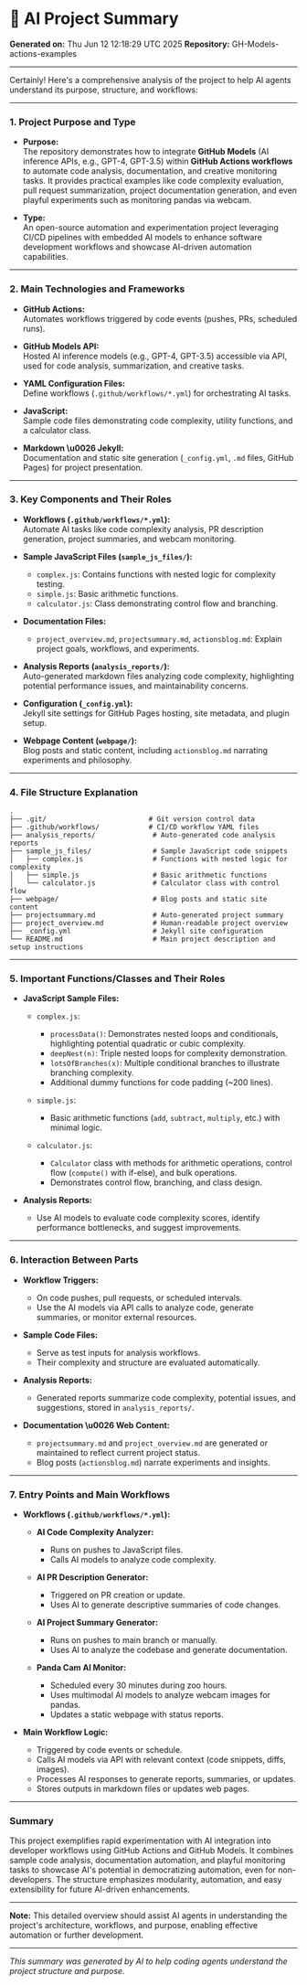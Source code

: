 # 🤖 AI Project Summary

**Generated on:** Thu Jun 12 12:18:29 UTC 2025
**Repository:** GH-Models-actions-examples

---

Certainly! Here's a comprehensive analysis of the project to help AI agents understand its purpose, structure, and workflows:

---

### 1. **Project Purpose and Type**
- **Purpose:**  
  The repository demonstrates how to integrate **GitHub Models** (AI inference APIs, e.g., GPT-4, GPT-3.5) within **GitHub Actions workflows** to automate code analysis, documentation, and creative monitoring tasks. It provides practical examples like code complexity evaluation, pull request summarization, project documentation generation, and even playful experiments such as monitoring pandas via webcam.
  
- **Type:**  
  An open-source automation and experimentation project leveraging CI/CD pipelines with embedded AI models to enhance software development workflows and showcase AI-driven automation capabilities.

---

### 2. **Main Technologies and Frameworks**
- **GitHub Actions:**  
  Automates workflows triggered by code events (pushes, PRs, scheduled runs).
  
- **GitHub Models API:**  
  Hosted AI inference models (e.g., GPT-4, GPT-3.5) accessible via API, used for code analysis, summarization, and creative tasks.
  
- **YAML Configuration Files:**  
  Define workflows (`.github/workflows/*.yml`) for orchestrating AI tasks.
  
- **JavaScript:**  
  Sample code files demonstrating code complexity, utility functions, and a calculator class.
  
- **Markdown \u0026 Jekyll:**  
  Documentation and static site generation (`_config.yml`, `.md` files, GitHub Pages) for project presentation.

---

### 3. **Key Components and Their Roles**
- **Workflows (`.github/workflows/*.yml`):**  
  Automate AI tasks like code complexity analysis, PR description generation, project summaries, and webcam monitoring.
  
- **Sample JavaScript Files (`sample_js_files/`):**  
  - `complex.js`: Contains functions with nested logic for complexity testing.
  - `simple.js`: Basic arithmetic functions.
  - `calculator.js`: Class demonstrating control flow and branching.
  
- **Documentation Files:**  
  - `project_overview.md`, `projectsummary.md`, `actionsblog.md`: Explain project goals, workflows, and experiments.
  
- **Analysis Reports (`analysis_reports/`):**  
  Auto-generated markdown files analyzing code complexity, highlighting potential performance issues, and maintainability concerns.
  
- **Configuration (`_config.yml`):**  
  Jekyll site settings for GitHub Pages hosting, site metadata, and plugin setup.
  
- **Webpage Content (`webpage/`):**  
  Blog posts and static content, including `actionsblog.md` narrating experiments and philosophy.

---

### 4. **File Structure Explanation**
```
.
├── .git/                         # Git version control data
├── .github/workflows/            # CI/CD workflow YAML files
├── analysis_reports/              # Auto-generated code analysis reports
├── sample_js_files/               # Sample JavaScript code snippets
│   ├── complex.js                 # Functions with nested logic for complexity
│   ├── simple.js                  # Basic arithmetic functions
│   └── calculator.js              # Calculator class with control flow
├── webpage/                       # Blog posts and static site content
├── projectsummary.md              # Auto-generated project summary
├── project_overview.md            # Human-readable project overview
├── _config.yml                    # Jekyll site configuration
└── README.md                      # Main project description and setup instructions
```

---

### 5. **Important Functions/Classes and Their Roles**
- **JavaScript Sample Files:**
  - `complex.js`:  
    - `processData()`: Demonstrates nested loops and conditionals, highlighting potential quadratic or cubic complexity.
    - `deepNest(n)`: Triple nested loops for complexity demonstration.
    - `lotsOfBranches(x)`: Multiple conditional branches to illustrate branching complexity.
    - Additional dummy functions for code padding (~200 lines).
  
  - `simple.js`:  
    - Basic arithmetic functions (`add`, `subtract`, `multiply`, etc.) with minimal logic.
  
  - `calculator.js`:  
    - `Calculator` class with methods for arithmetic operations, control flow (`compute()` with if-else), and bulk operations.
    - Demonstrates control flow, branching, and class design.

- **Analysis Reports:**
  - Use AI models to evaluate code complexity scores, identify performance bottlenecks, and suggest improvements.

---

### 6. **Interaction Between Parts**
- **Workflow Triggers:**  
  - On code pushes, pull requests, or scheduled intervals.
  - Use the AI models via API calls to analyze code, generate summaries, or monitor external resources.
  
- **Sample Code Files:**  
  - Serve as test inputs for analysis workflows.
  - Their complexity and structure are evaluated automatically.
  
- **Analysis Reports:**  
  - Generated reports summarize code complexity, potential issues, and suggestions, stored in `analysis_reports/`.

- **Documentation \u0026 Web Content:**  
  - `projectsummary.md` and `project_overview.md` are generated or maintained to reflect current project status.
  - Blog posts (`actionsblog.md`) narrate experiments and insights.

---

### 7. **Entry Points and Main Workflows**
- **Workflows (`.github/workflows/*.yml`):**  
  - **AI Code Complexity Analyzer:**  
    - Runs on pushes to JavaScript files.
    - Calls AI models to analyze code complexity.
  
  - **AI PR Description Generator:**  
    - Triggered on PR creation or update.
    - Uses AI to generate descriptive summaries of code changes.
  
  - **AI Project Summary Generator:**  
    - Runs on pushes to main branch or manually.
    - Uses AI to analyze the codebase and generate documentation.
  
  - **Panda Cam AI Monitor:**  
    - Scheduled every 30 minutes during zoo hours.
    - Uses multimodal AI models to analyze webcam images for pandas.
    - Updates a static webpage with status reports.

- **Main Workflow Logic:**  
  - Triggered by code events or schedule.
  - Calls AI models via API with relevant context (code snippets, diffs, images).
  - Processes AI responses to generate reports, summaries, or updates.
  - Stores outputs in markdown files or updates web pages.

---

### **Summary**
This project exemplifies rapid experimentation with AI integration into developer workflows using GitHub Actions and GitHub Models. It combines sample code analysis, documentation automation, and playful monitoring tasks to showcase AI's potential in democratizing automation, even for non-developers. The structure emphasizes modularity, automation, and easy extensibility for future AI-driven enhancements.

---

**Note:** This detailed overview should assist AI agents in understanding the project's architecture, workflows, and purpose, enabling effective automation or further development.

---

*This summary was generated by AI to help coding agents understand the project structure and purpose.*
